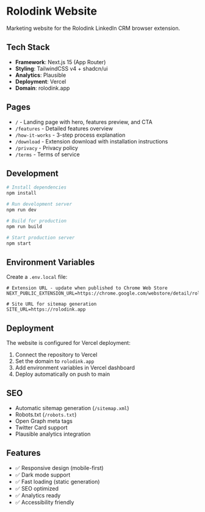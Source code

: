 # Rolodink Website

Marketing website for the Rolodink LinkedIn CRM browser extension.

## Tech Stack

- **Framework**: Next.js 15 (App Router)
- **Styling**: TailwindCSS v4 + shadcn/ui
- **Analytics**: Plausible
- **Deployment**: Vercel
- **Domain**: rolodink.app

## Pages

- `/` - Landing page with hero, features preview, and CTA
- `/features` - Detailed features overview
- `/how-it-works` - 3-step process explanation
- `/download` - Extension download with installation instructions
- `/privacy` - Privacy policy
- `/terms` - Terms of service

## Development

```bash
# Install dependencies
npm install

# Run development server
npm run dev

# Build for production
npm run build

# Start production server
npm start
```

## Environment Variables

Create a `.env.local` file:

```env
# Extension URL - update when published to Chrome Web Store
NEXT_PUBLIC_EXTENSION_URL=https://chrome.google.com/webstore/detail/rolodink/...

# Site URL for sitemap generation
SITE_URL=https://rolodink.app
```

## Deployment

The website is configured for Vercel deployment:

1. Connect the repository to Vercel
2. Set the domain to `rolodink.app`
3. Add environment variables in Vercel dashboard
4. Deploy automatically on push to main

## SEO

- Automatic sitemap generation (`/sitemap.xml`)
- Robots.txt (`/robots.txt`)
- Open Graph meta tags
- Twitter Card support
- Plausible analytics integration

## Features

- ✅ Responsive design (mobile-first)
- ✅ Dark mode support
- ✅ Fast loading (static generation)
- ✅ SEO optimized
- ✅ Analytics ready
- ✅ Accessibility friendly
